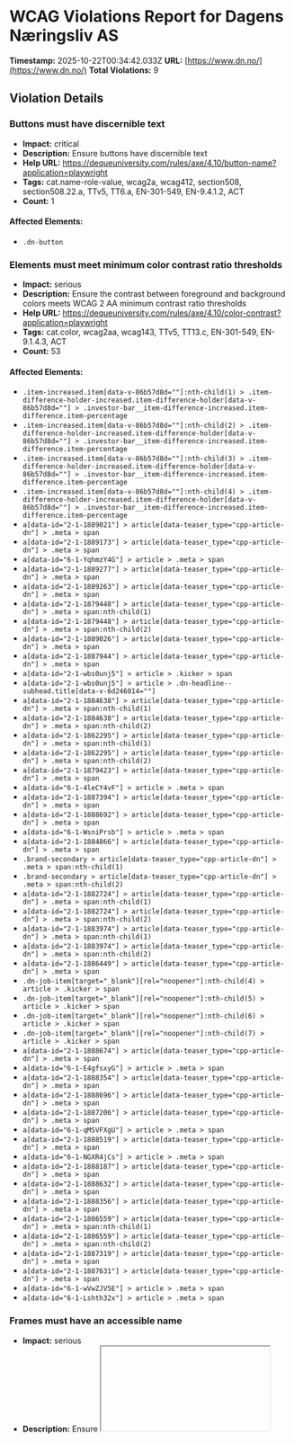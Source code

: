 # WCAG Violations Report for Dagens Næringsliv AS

**Timestamp:** 2025-10-22T00:34:42.033Z
**URL:** [https://www.dn.no/](https://www.dn.no/)
**Total Violations:** 9

## Violation Details

### Buttons must have discernible text

- **Impact:** critical
- **Description:** Ensure buttons have discernible text
- **Help URL:** https://dequeuniversity.com/rules/axe/4.10/button-name?application=playwright
- **Tags:** cat.name-role-value, wcag2a, wcag412, section508, section508.22.a, TTv5, TT6.a, EN-301-549, EN-9.4.1.2, ACT
- **Count:** 1

#### Affected Elements:

- `.dn-button`

### Elements must meet minimum color contrast ratio thresholds

- **Impact:** serious
- **Description:** Ensure the contrast between foreground and background colors meets WCAG 2 AA minimum contrast ratio thresholds
- **Help URL:** https://dequeuniversity.com/rules/axe/4.10/color-contrast?application=playwright
- **Tags:** cat.color, wcag2aa, wcag143, TTv5, TT13.c, EN-301-549, EN-9.1.4.3, ACT
- **Count:** 53

#### Affected Elements:

- `.item-increased.item[data-v-86b57d8d=""]:nth-child(1) > .item-difference-holder-increased.item-difference-holder[data-v-86b57d8d=""] > .investor-bar__item-difference-increased.item-difference.item-percentage`
- `.item-increased.item[data-v-86b57d8d=""]:nth-child(2) > .item-difference-holder-increased.item-difference-holder[data-v-86b57d8d=""] > .investor-bar__item-difference-increased.item-difference.item-percentage`
- `.item-increased.item[data-v-86b57d8d=""]:nth-child(3) > .item-difference-holder-increased.item-difference-holder[data-v-86b57d8d=""] > .investor-bar__item-difference-increased.item-difference.item-percentage`
- `.item-increased.item[data-v-86b57d8d=""]:nth-child(4) > .item-difference-holder-increased.item-difference-holder[data-v-86b57d8d=""] > .investor-bar__item-difference-increased.item-difference.item-percentage`
- `a[data-id="2-1-1889021"] > article[data-teaser_type="cpp-article-dn"] > .meta > span`
- `a[data-id="2-1-1889173"] > article[data-teaser_type="cpp-article-dn"] > .meta > span`
- `a[data-id="6-1-YqhmzY4G"] > article > .meta > span`
- `a[data-id="2-1-1889277"] > article[data-teaser_type="cpp-article-dn"] > .meta > span`
- `a[data-id="2-1-1889263"] > article[data-teaser_type="cpp-article-dn"] > .meta > span`
- `a[data-id="2-1-1879448"] > article[data-teaser_type="cpp-article-dn"] > .meta > span:nth-child(1)`
- `a[data-id="2-1-1879448"] > article[data-teaser_type="cpp-article-dn"] > .meta > span:nth-child(2)`
- `a[data-id="2-1-1889026"] > article[data-teaser_type="cpp-article-dn"] > .meta > span`
- `a[data-id="2-1-1887944"] > article[data-teaser_type="cpp-article-dn"] > .meta > span`
- `a[data-id="2-1-wbs0unj5"] > article > .kicker > span`
- `a[data-id="2-1-wbs0unj5"] > article > .dn-headline--subhead.title[data-v-6d246014=""]`
- `a[data-id="2-1-1884638"] > article[data-teaser_type="cpp-article-dn"] > .meta > span:nth-child(1)`
- `a[data-id="2-1-1884638"] > article[data-teaser_type="cpp-article-dn"] > .meta > span:nth-child(2)`
- `a[data-id="2-1-1862295"] > article[data-teaser_type="cpp-article-dn"] > .meta > span:nth-child(1)`
- `a[data-id="2-1-1862295"] > article[data-teaser_type="cpp-article-dn"] > .meta > span:nth-child(2)`
- `a[data-id="2-1-1879423"] > article[data-teaser_type="cpp-article-dn"] > .meta > span`
- `a[data-id="6-1-4leCY4vF"] > article > .meta > span`
- `a[data-id="2-1-1887394"] > article[data-teaser_type="cpp-article-dn"] > .meta > span`
- `a[data-id="2-1-1888692"] > article[data-teaser_type="cpp-article-dn"] > .meta > span`
- `a[data-id="6-1-WsniPrsb"] > article > .meta > span`
- `a[data-id="2-1-1884866"] > article[data-teaser_type="cpp-article-dn"] > .meta > span`
- `.brand-secondary > article[data-teaser_type="cpp-article-dn"] > .meta > span:nth-child(1)`
- `.brand-secondary > article[data-teaser_type="cpp-article-dn"] > .meta > span:nth-child(2)`
- `a[data-id="2-1-1882724"] > article[data-teaser_type="cpp-article-dn"] > .meta > span:nth-child(1)`
- `a[data-id="2-1-1882724"] > article[data-teaser_type="cpp-article-dn"] > .meta > span:nth-child(2)`
- `a[data-id="2-1-1883974"] > article[data-teaser_type="cpp-article-dn"] > .meta > span:nth-child(1)`
- `a[data-id="2-1-1883974"] > article[data-teaser_type="cpp-article-dn"] > .meta > span:nth-child(2)`
- `a[data-id="2-1-1886449"] > article[data-teaser_type="cpp-article-dn"] > .meta > span`
- `.dn-job-item[target="_blank"][rel="noopener"]:nth-child(4) > article > .kicker > span`
- `.dn-job-item[target="_blank"][rel="noopener"]:nth-child(5) > article > .kicker > span`
- `.dn-job-item[target="_blank"][rel="noopener"]:nth-child(6) > article > .kicker > span`
- `.dn-job-item[target="_blank"][rel="noopener"]:nth-child(7) > article > .kicker > span`
- `a[data-id="2-1-1888674"] > article[data-teaser_type="cpp-article-dn"] > .meta > span`
- `a[data-id="6-1-E4gfsxyG"] > article > .meta > span`
- `a[data-id="2-1-1888354"] > article[data-teaser_type="cpp-article-dn"] > .meta > span`
- `a[data-id="2-1-1888696"] > article[data-teaser_type="cpp-article-dn"] > .meta > span`
- `a[data-id="2-1-1887206"] > article[data-teaser_type="cpp-article-dn"] > .meta > span`
- `a[data-id="6-1-qMSVFXgU"] > article > .meta > span`
- `a[data-id="2-1-1888519"] > article[data-teaser_type="cpp-article-dn"] > .meta > span`
- `a[data-id="6-1-NGXR4jCs"] > article > .meta > span`
- `a[data-id="2-1-1888187"] > article[data-teaser_type="cpp-article-dn"] > .meta > span`
- `a[data-id="2-1-1888632"] > article[data-teaser_type="cpp-article-dn"] > .meta > span`
- `a[data-id="2-1-1888356"] > article[data-teaser_type="cpp-article-dn"] > .meta > span`
- `a[data-id="2-1-1886559"] > article[data-teaser_type="cpp-article-dn"] > .meta > span:nth-child(1)`
- `a[data-id="2-1-1886559"] > article[data-teaser_type="cpp-article-dn"] > .meta > span:nth-child(2)`
- `a[data-id="2-1-1887319"] > article[data-teaser_type="cpp-article-dn"] > .meta > span`
- `a[data-id="2-1-1887631"] > article[data-teaser_type="cpp-article-dn"] > .meta > span`
- `a[data-id="6-1-wVwZJV5E"] > article > .meta > span`
- `a[data-id="6-1-Lshth32x"] > article > .meta > span`

### Frames must have an accessible name

- **Impact:** serious
- **Description:** Ensure <iframe> and <frame> elements have an accessible name
- **Help URL:** https://dequeuniversity.com/rules/axe/4.10/frame-title?application=playwright
- **Tags:** cat.text-alternatives, wcag2a, wcag412, section508, section508.22.i, TTv5, TT12.d, EN-301-549, EN-9.4.1.2
- **Count:** 1

#### Affected Elements:

- `iframe[seamless=""]`

### Images must have alternative text

- **Impact:** critical
- **Description:** Ensure <img> elements have alternative text or a role of none or presentation
- **Help URL:** https://dequeuniversity.com/rules/axe/4.10/image-alt?application=playwright
- **Tags:** cat.text-alternatives, wcag2a, wcag111, section508, section508.22.a, TTv5, TT7.a, TT7.b, EN-301-549, EN-9.1.1.1, ACT
- **Count:** 4

#### Affected Elements:

- `iframe[seamless=""], a[data-id="LZvKK5Yt"] > figure > img`
- `iframe[seamless=""], a[data-id="CUpLGIVY"] > figure > img`
- `iframe[seamless=""], a[data-id="sblVm47w"] > figure > img`
- `iframe[seamless=""], a[data-id="3Uol2z6u"] > figure > img`

### Contentinfo landmark should not be contained in another landmark

- **Impact:** moderate
- **Description:** Ensure the contentinfo landmark is at top level
- **Help URL:** https://dequeuniversity.com/rules/axe/4.10/landmark-contentinfo-is-top-level?application=playwright
- **Tags:** cat.semantics, best-practice
- **Count:** 1

#### Affected Elements:

- `.dn-footer-copyright`

### Document should not have more than one contentinfo landmark

- **Impact:** moderate
- **Description:** Ensure the document has at most one contentinfo landmark
- **Help URL:** https://dequeuniversity.com/rules/axe/4.10/landmark-no-duplicate-contentinfo?application=playwright
- **Tags:** cat.semantics, best-practice
- **Count:** 1

#### Affected Elements:

- `.dn-footer`

### Landmarks should have a unique role or role/label/title (i.e. accessible name) combination

- **Impact:** moderate
- **Description:** Ensure landmarks are unique
- **Help URL:** https://dequeuniversity.com/rules/axe/4.10/landmark-unique?application=playwright
- **Tags:** cat.semantics, best-practice
- **Count:** 1

#### Affected Elements:

- `.dn-footer`

### Links must have discernible text

- **Impact:** serious
- **Description:** Ensure links have discernible text
- **Help URL:** https://dequeuniversity.com/rules/axe/4.10/link-name?application=playwright
- **Tags:** cat.name-role-value, wcag2a, wcag244, wcag412, section508, section508.22.a, TTv5, TT6.a, EN-301-549, EN-9.2.4.4, EN-9.4.1.2, ACT
- **Count:** 3

#### Affected Elements:

- `.router-link-active`
- `.button[data-v-86b57d8d=""]:nth-child(3) > a[href$="investor"][data-v-86b57d8d=""]`
- `.dn-link[href$="dngroup.com/"][rel="noopener"]`

### All page content should be contained by landmarks

- **Impact:** moderate
- **Description:** Ensure all page content is contained by landmarks
- **Help URL:** https://dequeuniversity.com/rules/axe/4.10/region?application=playwright
- **Tags:** cat.keyboard, best-practice
- **Count:** 118

#### Affected Elements:

- `a[href$="investor"][data-v-86b57d8d=""] > span[data-v-86b57d8d=""]`
- `.item-increased.item[data-v-86b57d8d=""]:nth-child(1) > .item-holder[data-v-86b57d8d=""]`
- `.item-increased.item[data-v-86b57d8d=""]:nth-child(1) > .item-difference-holder-increased.item-difference-holder[data-v-86b57d8d=""] > .investor-bar__item-difference-increased.item-difference.item-percentage`
- `.item-increased.item[data-v-86b57d8d=""]:nth-child(2) > .item-holder[data-v-86b57d8d=""]`
- `.item-increased.item[data-v-86b57d8d=""]:nth-child(2) > .item-difference-holder-increased.item-difference-holder[data-v-86b57d8d=""] > .investor-bar__item-difference-increased.item-difference.item-percentage`
- `.item-increased.item[data-v-86b57d8d=""]:nth-child(3) > .item-holder[data-v-86b57d8d=""]`
- `.item-increased.item[data-v-86b57d8d=""]:nth-child(3) > .item-difference-holder-increased.item-difference-holder[data-v-86b57d8d=""] > .investor-bar__item-difference-increased.item-difference.item-percentage`
- `.item-increased.item[data-v-86b57d8d=""]:nth-child(4) > .item-holder[data-v-86b57d8d=""]`
- `.item-increased.item[data-v-86b57d8d=""]:nth-child(4) > .item-difference-holder-increased.item-difference-holder[data-v-86b57d8d=""] > .investor-bar__item-difference-increased.item-difference.item-percentage`
- `.item-decreased > .item-holder[data-v-86b57d8d=""]`
- `.item-difference-decreased`
- `.dn-edition-collection-top > .layout-b.dn-grid-layout[data-list=""]:nth-child(2)`
- `a[data-id="2-1-1889021"]`
- `a[data-id="2-1-1889173"]`
- `a[data-id="6-1-YqhmzY4G"] > article > .dn-card_assets > .default[data-load="eager"][type="picture"]`
- `a[data-id="6-1-YqhmzY4G"] > article > .dn-headline--subhead.title[data-v-6d246014=""]`
- `a[data-id="6-1-YqhmzY4G"] > article > .meta`
- `a[data-id="6-1-YqhmzY4G"] > article > .badge > span`
- `.dn-group:nth-child(3) > .layout-bba.dn-grid-layout[data-list=""]`
- `a[data-id="2-1-1889138"] > article[data-teaser_type="cpp-article-dn"] > .dn-card_assets`
- `a[data-id="2-1-1889138"] > article[data-teaser_type="cpp-article-dn"] > .kicker > span:nth-child(2)`
- `a[data-id="2-1-1889138"] > article[data-teaser_type="cpp-article-dn"] > .dn-headline--subhead.title[data-v-6d246014=""]`
- `a[data-id="2-1-1889138"] > article[data-teaser_type="cpp-article-dn"] > .meta`
- `a[data-id="2-1-1889121"] > article[data-teaser_type="cpp-article-dn"] > .dn-card_assets`
- `a[data-id="2-1-1889121"] > article[data-teaser_type="cpp-article-dn"] > .kicker > span:nth-child(2)`
- `a[data-id="2-1-1889121"] > article[data-teaser_type="cpp-article-dn"] > .dn-headline--subhead.title[data-v-6d246014=""]`
- `a[data-id="2-1-1889121"] > article[data-teaser_type="cpp-article-dn"] > .meta`
- `a[data-id="2-1-1879448"]`
- `a[data-id="2-1-1889026"]`
- `a[data-id="2-1-1888277"] > article[data-teaser_type="cpp-article-dn"] > .dn-card_assets`
- `a[data-id="2-1-1888277"] > article[data-teaser_type="cpp-article-dn"] > .kicker > span:nth-child(2)`
- `a[data-id="2-1-1888277"] > article[data-teaser_type="cpp-article-dn"] > .dn-headline--subhead.title[data-v-6d246014=""]`
- `a[data-id="2-1-1888277"] > article[data-teaser_type="cpp-article-dn"] > .meta`
- `a[data-id="2-1-1887944"]`
- `a[data-id="2-1-1880299"]`
- `a[data-id="2-1-wbs0unj5"] > article > .kicker`
- `a[data-id="2-1-wbs0unj5"] > article > .dn-headline--subhead.title[data-v-6d246014=""]`
- `a[data-id="2-1-1888762"] > article[data-teaser_type="cpp-article-dn"] > .dn-card_assets`
- `a[data-id="2-1-1888762"] > article[data-teaser_type="cpp-article-dn"] > .kicker > span:nth-child(2)`
- `a[data-id="2-1-1888762"] > article[data-teaser_type="cpp-article-dn"] > .dn-headline--subhead.title[data-v-6d246014=""]`
- `a[data-id="2-1-1888762"] > article[data-teaser_type="cpp-article-dn"] > .meta`
- `a[data-id="2-1-1887606"] > article[data-teaser_type="cpp-article-dn"] > .dn-card_assets`
- `a[data-id="2-1-1887606"] > article[data-teaser_type="cpp-article-dn"] > .kicker > span:nth-child(2)`
- `a[data-id="2-1-1887606"] > article[data-teaser_type="cpp-article-dn"] > .dn-headline--subhead.title[data-v-6d246014=""]`
- `a[data-id="2-1-1887606"] > article[data-teaser_type="cpp-article-dn"] > .meta`
- `a[data-id="2-1-1884638"]`
- `a[data-id="2-1-1862295"]`
- `a[data-id="2-1-1879423"]`
- `a[data-id="2-1-1886491"] > article[data-teaser_type="cpp-article-dn"] > .dn-card_assets`
- `a[data-id="2-1-1886491"] > article[data-teaser_type="cpp-article-dn"] > .kicker > span:nth-child(2)`
- `a[data-id="2-1-1886491"] > article[data-teaser_type="cpp-article-dn"] > .dn-headline--subhead.title[data-v-6d246014=""]`
- `a[data-id="2-1-1886491"] > article[data-teaser_type="cpp-article-dn"] > .meta`
- `a[data-id="6-1-4leCY4vF"] > article > .dn-card_assets > .default[type="picture"][data-load="lazy"]`
- `a[data-id="6-1-4leCY4vF"] > article > .kicker`
- `a[data-id="6-1-4leCY4vF"] > article > .dn-headline--subhead.title[data-v-6d246014=""]`
- `a[data-id="6-1-4leCY4vF"] > article > .meta`
- `a[data-id="6-1-4leCY4vF"] > article > .badge > span`
- `a[data-id="2-1-1887394"]`
- `a[data-id="2-1-1888692"]`
- `a[data-id="6-1-WsniPrsb"] > article > .dn-card_assets > .default[type="picture"][data-load="lazy"]`
- `a[data-id="6-1-WsniPrsb"] > article > .dn-headline--subhead.title[data-v-6d246014=""]`
- `a[data-id="6-1-WsniPrsb"] > article > .meta`
- `a[data-id="6-1-WsniPrsb"] > article > .badge > span`
- `.layout-aa.dn-grid-layout[data-list=""]:nth-child(14)`
- `a[data-id="2-1-1888417"] > article[data-teaser_type="cpp-article-dn"] > .dn-card_assets`
- `a[data-id="2-1-1888417"] > article[data-teaser_type="cpp-article-dn"] > .kicker > span:nth-child(2)`
- `a[data-id="2-1-1888417"] > article[data-teaser_type="cpp-article-dn"] > .dn-headline--subhead.title[data-v-6d246014=""]`
- `a[data-id="2-1-1888417"] > article[data-teaser_type="cpp-article-dn"] > .meta`
- `div[grouptype="Audience Engagement 2"]`
- `a[href$="dnjobb.no/"] > span`
- `.dn-job-button`
- `.dn-job-carousel`
- `a[data-id="2-1-1888674"]`
- `a[data-id="6-1-E4gfsxyG"] > article > .dn-card_assets > .default[type="picture"][data-load="lazy"]`
- `a[data-id="6-1-E4gfsxyG"] > article > .kicker`
- `a[data-id="6-1-E4gfsxyG"] > article > .dn-headline--subhead.title[data-v-6d246014=""]`
- `a[data-id="6-1-E4gfsxyG"] > article > .meta`
- `a[data-id="6-1-E4gfsxyG"] > article > .badge > span`
- `a[data-id="2-1-1888354"]`
- `.layout-bbb.dn-grid-layout[data-list=""]:nth-child(21)`
- `a[data-id="6-1-qMSVFXgU"] > article > .dn-card_assets > .default[type="picture"][data-load="lazy"]`
- `a[data-id="6-1-qMSVFXgU"] > article > .dn-headline--subhead.title[data-v-6d246014=""]`
- `a[data-id="6-1-qMSVFXgU"] > article > .meta`
- `a[data-id="6-1-qMSVFXgU"] > article > .badge > span`
- `a[data-id="2-1-1888519"]`
- `a[data-id="2-1-1888302"] > article[data-teaser_type="cpp-article-dn"] > .dn-card_assets`
- `a[data-id="2-1-1888302"] > article[data-teaser_type="cpp-article-dn"] > .kicker > span:nth-child(2)`
- `a[data-id="2-1-1888302"] > article[data-teaser_type="cpp-article-dn"] > .dn-headline--subhead.title[data-v-6d246014=""]`
- `a[data-id="2-1-1888302"] > article[data-teaser_type="cpp-article-dn"] > .meta`
- `a[data-id="6-1-NGXR4jCs"] > article > .dn-card_assets > .default[type="picture"][data-load="lazy"]`
- `a[data-id="6-1-NGXR4jCs"] > article > .kicker`
- `a[data-id="6-1-NGXR4jCs"] > article > .dn-headline--subhead.title[data-v-6d246014=""]`
- `a[data-id="6-1-NGXR4jCs"] > article > .meta`
- `a[data-id="6-1-NGXR4jCs"] > article > .badge > span`
- `a[data-id="2-1-1888187"]`
- `.dn-edition-collection-top > .layout-bb.dn-grid-layout[data-list=""]`
- `a[data-id="2-1-1886559"]`
- `a[data-id="2-1-1887319"]`
- `a[data-id="2-1-5siame1p"] > article > .dn-card_assets > .default[type="picture"][data-load="lazy"]`
- `a[data-id="2-1-5siame1p"] > article > .dn-headline--subhead.title[data-v-6d246014=""]`
- `a[data-id="2-1-5siame1p"] > article > .meta`
- `a[data-id="2-1-1887335"] > article[data-teaser_type="cpp-article-dn"] > .dn-card_assets`
- `a[data-id="2-1-1887335"] > article[data-teaser_type="cpp-article-dn"] > .kicker > span:nth-child(2)`
- `a[data-id="2-1-1887335"] > article[data-teaser_type="cpp-article-dn"] > .dn-headline--subhead.title[data-v-6d246014=""]`
- `a[data-id="2-1-1887335"] > article[data-teaser_type="cpp-article-dn"] > .meta`
- `a[data-id="2-1-1887631"]`
- `.dn-image-top > article[data-teaser_type="cpp-article-dn"] > .dn-card_assets`
- `.dn-image-top > article[data-teaser_type="cpp-article-dn"] > .kicker > span:nth-child(2)`
- `.dn-image-top > article[data-teaser_type="cpp-article-dn"] > .dn-headline--subhead.title[data-v-6d246014=""]`
- `.dn-image-top > article[data-teaser_type="cpp-article-dn"] > .meta`
- `a[data-id="6-1-wVwZJV5E"] > article > .dn-card_assets > .default[type="picture"][data-load="lazy"]`
- `a[data-id="6-1-wVwZJV5E"] > article > .dn-headline--subhead.title[data-v-6d246014=""]`
- `a[data-id="6-1-wVwZJV5E"] > article > .meta`
- `a[data-id="6-1-wVwZJV5E"] > article > .badge > span`
- `a[data-id="6-1-Lshth32x"] > article > .dn-card_assets > .default[type="picture"][data-load="lazy"]`
- `a[data-id="6-1-Lshth32x"] > article > .dn-headline--subhead.title[data-v-6d246014=""]`
- `a[data-id="6-1-Lshth32x"] > article > .meta`
- `a[data-id="6-1-Lshth32x"] > article > .badge > span`
